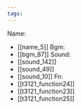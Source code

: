 ```yaml
---
tags:
---
```

Name:
- [[name_5]]
Bgm:
- [[bgm_87]]
Sound:
- [[sound_142]]
- [[sound_49]]
- [[sound_10]]
Fn:
- [[t3121_function24]]
- [[t3121_function23]]
- [[t3121_function25]]
